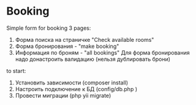 # Booking
Simple form for booking
3 pages:
1. Форма поиска на страничке "Check available rooms"
2. Форма бронирования - "make booking"
3. Информация по броням - "all bookings"
Для форма бронирования надо донастроить валидацию (нельзя дублировать брони)

to start:
1. Установить зависимости (composer install)
2. Настроить подключение к БД (config/db.php )
3. Провести миграции (php yii migrate)
